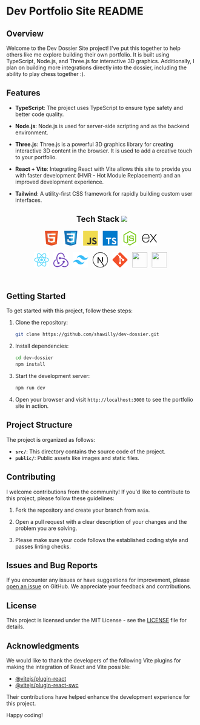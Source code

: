 # Dev Portfolio Site README

## Overview

Welcome to the Dev Dossier Site project! I've put this together to help others like me explore building their own portfolio. It is built using TypeScript, Node.js, and Three.js for interactive 3D graphics. Additionally, I plan on building more integrations directly into the dossier, including the ability to play chess together :).

## Features

- **TypeScript**: The project uses TypeScript to ensure type safety and better code quality.

- **Node.js**: Node.js is used for server-side scripting and as the backend environment.

- **Three.js**: Three.js is a powerful 3D graphics library for creating interactive 3D content in the browser. It is used to add a creative touch to your portfolio.

- **React + Vite**: Integrating React with Vite allows this site to provide you with faster development (HMR - Hot Module Replacement) and an improved development experience.

- **Tailwind**: A utility-first CSS framework for rapidly building custom user interfaces.

<h2 align="center">Tech Stack <img src="https://media.giphy.com/media/WUlplcMpOCEmTGBtBW/giphy.gif" width="40"></h2>

<p align="center">
<img src="https://github.com/devicons/devicon/blob/master/icons/html5/html5-original.svg" width="40" height="40"/>
 &nbsp;
<img src="https://github.com/devicons/devicon/blob/master/icons/css3/css3-original.svg" width="40" height="40"/>
 &nbsp;
<img src="https://github.com/devicons/devicon/blob/master/icons/javascript/javascript-original.svg" width="40" height="40"/>
 &nbsp;
<img src="https://github.com/devicons/devicon/blob/master/icons/typescript/typescript-original.svg" width="40" height="40"/> 
 &nbsp;
<img src="https://github.com/devicons/devicon/blob/master/icons/nodejs/nodejs-original.svg" width="40" height="40"/>
 &nbsp;
<img src="https://github.com/devicons/devicon/blob/master/icons/express/express-original.svg" width="40" height="40"/>
 &nbsp;
</p>
<p align="center">
<img src="https://github.com/devicons/devicon/blob/master/icons/react/react-original.svg" width="40" height="40"/>
 &nbsp;
<img src="https://github.com/devicons/devicon/blob/master/icons/redux/redux-original.svg" width="40" height="40"/>
 &nbsp;
<img src="https://github.com/devicons/devicon/blob/master/icons/tailwindcss/tailwindcss-plain.svg" width="40" height="40"/>
 &nbsp;
<img src="https://github.com/devicons/devicon/blob/master/icons/nextjs/nextjs-line.svg" width="40" height="40"/>
 &nbsp;
<img src="https://github.com/devicons/devicon/blob/master/icons/git/git-original.svg" width="40" height="40"/>
 &nbsp;
<img src="https://www.svgrepo.com/show/353659/docker-icon.svg" width="40" height="40"/>
 &nbsp;
<img src="https://upload.wikimedia.org/wikipedia/commons/thumb/0/02/Babel_Logo.svg/1200px-Babel_Logo.svg.png" width="40" height="40"/>
 &nbsp;
</p>
<br>

## Getting Started

To get started with this project, follow these steps:

1. Clone the repository:

   ```bash
   git clone https://github.com/shawilly/dev-dossier.git
   ```

2. Install dependencies:

   ```bash
   cd dev-dossier
   npm install
   ```

3. Start the development server:

   ```bash
   npm run dev
   ```

4. Open your browser and visit `http://localhost:3000` to see the portfolio site in action.

## Project Structure

The project is organized as follows:

- **`src/`**: This directory contains the source code of the project.
- **`public/`**: Public assets like images and static files.

## Contributing

I welcome contributions from the community! If you'd like to contribute to this project, please follow these guidelines:

1. Fork the repository and create your branch from `main`.

2. Open a pull request with a clear description of your changes and the problem you are solving.

3. Please make sure your code follows the established coding style and passes linting checks.

## Issues and Bug Reports

If you encounter any issues or have suggestions for improvement, please [open an issue](https://github.com/shawilly/dev-dossier/issues) on GitHub. We appreciate your feedback and contributions.

## License

This project is licensed under the MIT License - see the [LICENSE](LICENSE) file for details.

## Acknowledgments

We would like to thank the developers of the following Vite plugins for making the integration of React and Vite possible:

- [@vitejs/plugin-react](https://github.com/vitejs/vite-plugin-react/blob/main/packages/plugin-react/README.md)
- [@vitejs/plugin-react-swc](https://github.com/vitejs/vite-plugin-react-swc)

Their contributions have helped enhance the development experience for this project.

Happy coding!
